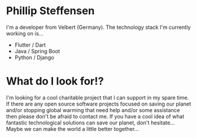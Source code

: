 # Phillip Steffensen

I'm a developer from Velbert (Germany). The technology stack I'm currently working on is...

* Flutter / Dart
* Java / Spring Boot
* Python / Django

# What do I look for!?

I'm looking for a cool charitable project that I can support in my spare time. If there are any open source software projects focused on saving our planet and/or stopping global warming that need help and/or some assistance then please don't be afraid to contact me. If you have a cool idea of what fantastic technological solutions can save our planet, don't hesitate... Maybe we can make the world a little better together...
